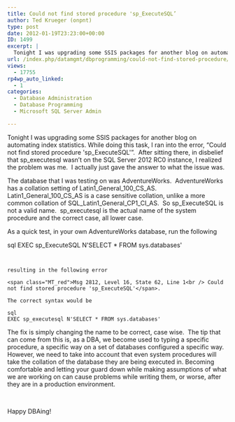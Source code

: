 ```yaml
---
title: Could not find stored procedure 'sp_ExecuteSQL’
author: Ted Krueger (onpnt)
type: post
date: 2012-01-19T23:23:00+00:00
ID: 1499
excerpt: |
  Tonight I was upgrading some SSIS packages for another blog on automating index statistics. While doing this task, I ran into the error, "Could not find stored procedure 'sp_ExecuteSQL'".  After sitting there, in disbelief that sp_executesql wasn’t on t&hellip;
url: /index.php/datamgmt/dbprogramming/could-not-find-stored-procedure/
views:
  - 17755
rp4wp_auto_linked:
  - 1
categories:
  - Database Administration
  - Database Programming
  - Microsoft SQL Server Admin

---
```

Tonight I was upgrading some SSIS packages for another blog on automating index statistics. While doing this task, I ran into the error, “Could not find stored procedure 'sp\_ExecuteSQL'”.  After sitting there, in disbelief that sp\_executesql wasn’t on the SQL Server 2012 RC0 instance, I realized the problem was me.  I actually just gave the answer to what the issue was.

The database that I was testing on was AdventureWorks.  AdventureWorks has a collation setting of Latin1\_General\_100\_CS\_AS.  Latin1\_General\_100\_CS\_AS is a case sensitive collation, unlike a more common collation of SQL\_Latin1\_General\_CP1\_CI\_AS.  So sp\_ExecuteSQL is not a valid name.  sp_executesql is the actual name of the system procedure and the correct case, all lower case.

As a quick test, in your own AdventureWorks database, run the following

sql
EXEC sp_ExecuteSQL N'SELECT * FROM sys.databases'
```


resulting in the following error

<span class="MT_red">Msg 2812, Level 16, State 62, Line 1<br /> Could not find stored procedure 'sp_ExecuteSQL'</span>.

The correct syntax would be

sql
EXEC sp_executesql N'SELECT * FROM sys.databases'
```


The fix is simply changing the name to be correct, case wise.  The tip that can come from this is, as a DBA, we become used to typing a specific procedure, a specific way on a set of databases configured a specific way. However, we need to take into account that even system procedures will take the collation of the database they are being executed in. Becoming comfortable and letting your guard down while making assumptions of what we are working on can cause problems while writing them, or worse, after they are in a production environment.

 

Happy DBAing!